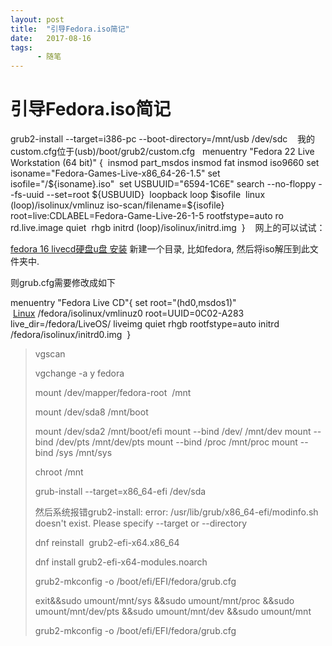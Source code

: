 ```yaml
---
layout: post
title:  "引导Fedora.iso简记"
date:   2017-08-16
tags:
      - 随笔
---
```


# 引导Fedora.iso简记


grub2-install \--target=i386-pc \--boot-directory=/mnt/usb /dev/sdc
 
 我的custom.cfg位于(usb)/boot/grub2/custom.cfg
 
menuentry \"Fedora 22 Live Workstation (64 bit)\" { 
insmod part_msdos
insmod fat
insmod iso9660
set isoname=\"Fedora-Games-Live-x86_64-26-1.5\"
set isofile=\"/\${isoname}.iso\" 
set USBUUID=\"6594-1C6E\"
search \--no-floppy \--fs-uuid \--set=root \${USBUUID} 
loopback loop \$isofile 
linux (loop)/isolinux/vmlinuz iso-scan/filename=\${isofile}
root=live:CDLABEL=Fedora-Game-Live-26-1-5 rootfstype=auto ro
rd.live.image quiet  rhgb
initrd (loop)/isolinux/initrd.img
 }
 
 网上的可以试试：

[fedora 16
livecd硬盘u盘 安装](https://blog.csdn.net/bingo_boy/article/details/6957698) 新建一个目录, 比如fedora, 然后将iso解压到此文件夹中. 

则grub.cfg需要修改成如下

menuentry "Fedora Live CD"{
set root="(hd0,msdos1)"
 [Linux](https://lib.csdn.net/base/linux) /fedora/isolinux/vmlinuz0
root=UUID=0C02-A283 live_dir=/fedora/LiveOS/ liveimg quiet rhgb
rootfstype=auto
initrd /fedora/isolinux/initrd0.img
 }



> vgscan
>
> vgchange -a y fedora
>
> mount /dev/mapper/fedora-root  /mnt
>
> mount /dev/sda8 /mnt/boot
>
> mount /dev/sda2 /mnt/boot/efi
> mount \--bind /dev/ /mnt/dev
> mount \--bind /dev/pts /mnt/dev/pts
> mount \--bind /proc /mnt/proc
> mount \--bind /sys /mnt/sys
> 
> chroot /mnt
>
> grub-install \--target=x86_64-efi /dev/sda
>
> 然后系统报错grub2-install: error: /usr/lib/grub/x86_64-efi/modinfo.sh
> doesn\'t exist. Please specify \--target or \--directory
>
> dnf reinstall  grub2-efi-x64.x86_64
>
> dnf install grub2-efi-x64-modules.noarch
>
> 
>
> grub2-mkconfig -o /boot/efi/EFI/fedora/grub.cfg
>
> 
>
> exit&&sudo umount/mnt/sys &&sudo umount/mnt/proc &&sudo
> umount/mnt/dev/pts &&sudo umount/mnt/dev &&sudo umount/mnt
>
> grub2-mkconfig -o /boot/efi/EFI/fedora/grub.cfg

